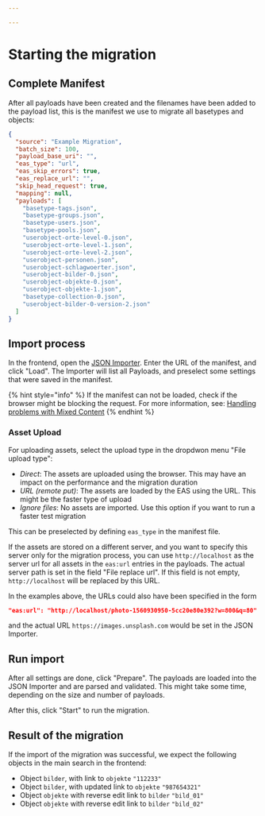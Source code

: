 ```yaml
---

---
```



# Starting the migration

## Complete Manifest

After all payloads have been created and the filenames have been added to the payload list, this is the manifest we use to migrate all basetypes and objects:

```json
{
  "source": "Example Migration",
  "batch_size": 100,
  "payload_base_uri": "",
  "eas_type": "url",
  "eas_skip_errors": true,
  "eas_replace_url": "",
  "skip_head_request": true,
  "mapping": null,
  "payloads": [
    "basetype-tags.json",
    "basetype-groups.json",
    "basetype-users.json",
    "basetype-pools.json",
    "userobject-orte-level-0.json",
    "userobject-orte-level-1.json",
    "userobject-orte-level-2.json",
    "userobject-personen.json",
    "userobject-schlagwoerter.json",
    "userobject-bilder-0.json",
    "userobject-objekte-0.json",
    "userobject-objekte-1.json",
    "basetype-collection-0.json",
    "userobject-bilder-0-version-2.json"
  ]
}
```

## Import process

In the frontend, open the [JSON Importer](..#json-importer). Enter the URL of the manifest, and click "Load". The Importer will list all Payloads, and preselect some settings that were saved in the manifest.

{% hint style="info" %}
If the manifest can not be loaded, check if the browser might be blocking the request. For more information, see: [Handling problems with Mixed Content](../README.md#handling-problems-with-mixed-content)
{% endhint %}

### Asset Upload

For uploading assets, select the upload type in the dropdwon menu "File upload type":

* *Direct*: The assets are uploaded using the browser. This may have an impact on the performance and the migration duration
* *URL (remote put)*: The assets are loaded by the EAS using the URL. This might be the faster type of upload
* *Ignore files*: No assets are imported. Use this option if you want to run a faster test migration

This can be preselected by defining `eas_type` in the manifest file.

If the assets are stored on a different server, and you want to specify this server only for the migration process, you can use `http://localhost` as the server url for all assets in the `eas:url` entries in the payloads. The actual server path is set in the field "File replace url". If this field is not empty, `http://localhost` will be replaced by this URL.

In the examples above, the URLs could also have been specified in the form

```json
"eas:url": "http://localhost/photo-1560930950-5cc20e80e392?w=800&q=80"
```

and the actual URL `https://images.unsplash.com` would be set in the JSON Importer.

## Run import

After all settings are done, click "Prepare". The payloads are loaded into the JSON Importer and are parsed and validated. This might take some time, depending on the size and number of payloads.

After this, click "Start" to run the migration.

## Result of the migration

If the import of the migration was successful, we expect the following objects in the main search in the frontend:

* Object `bilder`, with link to `objekte` `"112233"`
* Object `bilder`, with updated link to `objekte` `"987654321"`
* Object `objekte` with reverse edit link to `bilder` `"bild_01"`
* Object `objekte` with reverse edit link to `bilder` `"bild_02"`
